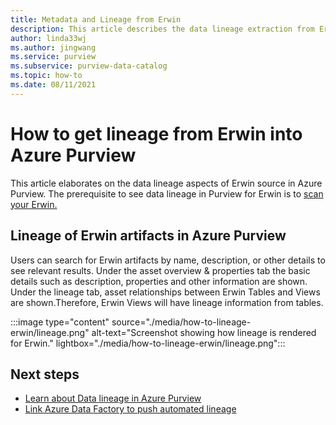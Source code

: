 ```yaml
---
title: Metadata and Lineage from Erwin
description: This article describes the data lineage extraction from Erwin source.
author: linda33wj
ms.author: jingwang
ms.service: purview
ms.subservice: purview-data-catalog
ms.topic: how-to
ms.date: 08/11/2021
---
```

# How to get lineage from Erwin into Azure Purview

This article elaborates on the data lineage aspects of Erwin source in Azure Purview. The prerequisite to see data lineage in Purview for Erwin is to [scan your Erwin.](../purview/register-scan-erwin-source.md) 

## Lineage of Erwin artifacts in Azure Purview

Users can search for Erwin artifacts by name, description, or other details to see relevant results. Under the asset overview & properties tab the basic details such as description, properties and other information are shown. Under the lineage tab, asset relationships between Erwin Tables and Views are shown.Therefore, Erwin Views will have lineage information from tables. 

:::image type="content" source="./media/how-to-lineage-erwin/lineage.png" alt-text="Screenshot showing how lineage is rendered for Erwin." lightbox="./media/how-to-lineage-erwin/lineage.png":::


## Next steps

- [Learn about Data lineage in Azure Purview](catalog-lineage-user-guide.md)
- [Link Azure Data Factory to push automated lineage](how-to-link-azure-data-factory.md)
